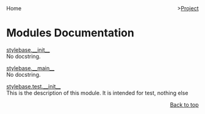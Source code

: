 <div style="display: flex; justify-content: space-between;">
    <div> 
        Home
    </div>
    <div> 
       ><a href="README.md">Project</a>
    </div>
</div>

# Modules Documentation
[stylebase.\_\_init\_\_](docs/modules/stylebase/__init__/README.md)
<br>
No docstring.

[stylebase.\_\_main\_\_](docs/modules/stylebase/__main__/README.md)
<br>
No docstring.

[stylebase.test.\_\_init\_\_](docs/modules/stylebase/test/__init__/README.md)
<br>
This is the description of this module. It is intended for test, nothing else

<p align="right"><a href="#modules-documentation">Back to top</a></p>
